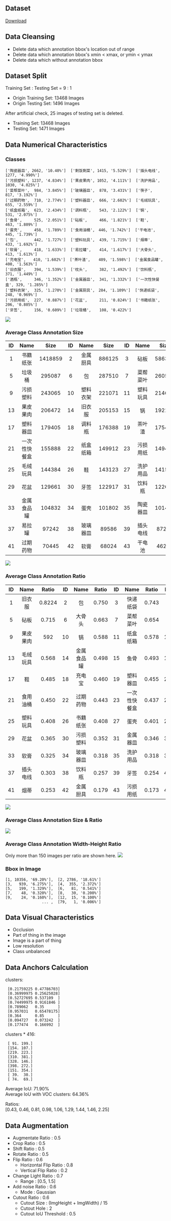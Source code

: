 
## Dataset
[Download](https://bhpan.buaa.edu.cn:443/link/9C3EC040AFD877740AA818AD4918038E)

## Data Cleansing
- Delete data which annotation bbox's location out of range
- Delete data which annotation bbox's xmin < xmax, or ymin < ymax
- Delete data which without annotation bbox

## Dataset Split
Training Set : Testing Set = 9 : 1

- Origin Training Set: 13468 Images
- Origin Testing Set: 1496 Images

After artificial check, 25 images of testing set is deleted.

- Training Set: 13468 Images
- Testing Set: 1471 Images

## Data Numerical Characteristics
### Classes
```
['陶瓷器皿', 2662, '10.40%']  ['剩饭剩菜', 1415, '5.529%']  ['插头电线',　　1277, '4.990%']
['污损塑料', 1237, '4.834%']  ['果皮果肉', 1052, '4.111%']  ['洗护用品',　　1030, '4.025%']
['菜帮菜叶',  984, '3.845%']  ['玻璃器皿',  878, '3.431%']  ['筷子',　　　　 817, '3.192%']
['过期药物',  710, '2.774%']  ['塑料器皿',  666, '2.602%']  ['毛绒玩具',　　 655, '2.559%']
['纸盒纸箱',  623, '2.434%']  ['调料瓶',　  543, '2.122%']  ['锅', 　　　　　531, '2.075%']
['鱼骨', 　　 525, '2.051%']  ['砧板', 　　 466, '1.821%']  ['鞋',　　　　　 463, '1.809%']
['蛋壳', 　　 458, '1.789%']  ['食用油桶',　446, '1.742%']  ['干电池', 　　　445, '1.739%']
['包',　　　  442, '1.727%']  ['塑料玩具',  439, '1.715%']  ['烟蒂',　　　　 433, '1.692%']
['软膏',　　  418, '1.633%']  ['易拉罐', 　 414, '1.617%']  ['大骨头', 　　　413, '1.613%']
['充电宝',　　410, '1.602%']  ['茶叶渣', 　 409, '1.598%']  ['金属食品罐',　 400, '1.563%']
['旧衣服', 　 394, '1.539%']  ['枕头', 　　 382, '1.492%']  ['饮料瓶',　　　 371, '1.449%']
['酒瓶', 　　 346, '1.352%']  ['金属器皿',  341, '1.332%']  ['一次性快餐盒', 329, '1.285%']
['塑料衣架',  325, '1.270%']  ['金属厨具',　284, '1.109%']  ['快递纸袋',　　 248, '0.969%']
['污损用纸',  227, '0.887%']  ['花盆',　　  211, '0.824%']  ['书籍纸张', 　　206, '0.805%']
['牙签', 　　 156, '0.609%']  ['垃圾桶',  　108, '0.422%']

```
![](http://m.qpic.cn/psc?/fef49446-40e0-48c4-adcc-654c5015022c/90yfO.8bOadXEE4MiHsPn.FLsGecOSQpLRrJDJCMHGD3ARPTnSkqUVeeoa9sP6fkquzHgBVoWjTn5v8WxRRF4g!!/b&bo=ygN5AsoDeQIDCSw!&rf=viewer_4)

<!-- ![](https://s1.ax1x.com/2020/05/27/tEI6OO.png) -->

### Average Class Annotation Size

| ID | Name         | Size       | ID | Name      | Size       | ID | Name      | Size       | ID | Name      | Size       |
|:--:|:------------:|:----------:|:--:|:---------:|:----------:|:--:|:---------:|:----------:|:--:|:---------:|:----------:|
| 1  | 书籍纸张     | 1418859    | 2  | 金属厨具   | 886125     | 3  | 砧板      | 586395     | 4  | 快递纸袋   | 313754     |
| 5  | 垃圾桶       | 295087     | 6  | 包         | 287510     | 7  | 菜帮菜叶  | 260559     | 8  | 充电宝     | 256266     |
| 9  | 污损塑料     | 243065     | 10 | 塑料衣架   | 221071     | 11 | 塑料玩具  | 214609     | 12 | 枕头       | 213060     |
| 13 | 果皮果肉     | 206472     | 14 | 旧衣服     | 205153     | 15 | 锅        | 192131     | 16 | 大骨头     | 187760     |
| 17 | 塑料器皿     | 179405     | 18 | 调料瓶     | 176388     | 19 | 茶叶渣    | 175455     | 20 | 筷子       | 173675     |
| 21 | 一次性快餐盒 | 155888     | 22 | 纸盒纸箱   | 149912     | 23 | 污损用纸   | 149409    | 24 | 酒瓶       | 146719     |
| 25 | 毛绒玩具     | 144384     | 26 | 鞋         | 143123     | 27 | 洗护用品  | 141550     | 28 | 鱼骨       | 131911     |
| 29 | 花盆         | 129661    | 30 | 牙签       | 122917      | 31 | 饮料瓶    | 122624     | 32 | 金属器皿   | 111677     |
| 33 | 金属食品罐   | 104832    | 34 | 蛋壳       | 101802      | 35 | 陶瓷器皿   | 101420     | 36 | 食用油桶   | 100835    |
| 37 | 易拉罐       | 97242     | 38 | 玻璃器皿   | 89586       | 39 | 插头电线   | 87257      | 40 | 剩饭剩菜   | 76435     |
| 41 | 过期药物     | 70445     | 42 | 软膏       | 68024       | 43 | 干电池    | 46207      | 44 | 烟蒂       | 41917     |

![](http://m.qpic.cn/psc?/fef49446-40e0-48c4-adcc-654c5015022c/U9VSE8DftkGCrX.UXUSpm.QhT*rJAEav5HdWFjX9r2rgCRK7dstM0qeFUGzw9PB32BM5OqscGMhyWnSDy49uWXr*7jamOaH6Jlhc6gkSRes!/b&bo=yQN9AskDfQIDGTw!&rf=viewer_4)

<!-- ![](https://s1.ax1x.com/2020/05/27/tEI20e.md.png) -->

### Average Class Annotation Ratio

| ID | Name         | Ratio      | ID | Name      | Ratio      | ID | Name       | Ratio      | ID | Name      | Ratio      |
|:--:|:------------:|:----------:|:--:|:---------:|:----------:|:--:|:----------:|:----------:|:--:|:---------:|:----------:|
| 1  | 旧衣服       | 0.8224     | 2  | 包        | 0.750      | 3  | 快递纸袋    | 0.743      | 4  | 茶叶渣    |  0.727     |
| 5  | 砧板         | 0.715      | 6  | 大骨头    | 0.663      | 7  | 菜帮菜叶    | 0.654      | 8  | 枕头      | 0.648      |
| 9  | 果皮果肉     | 592        | 10 | 锅        | 0.588      | 11 | 纸盒纸箱    | 0.578      | 12 | 塑料衣架  | 0.576      |
| 13 | 毛绒玩具     | 0.568      | 14 | 金属食品罐 | 0.498     | 15 | 鱼骨        |  0.493     | 16 | 酒瓶      | 0.488      |
| 17 | 鞋           | 0.485      | 18 | 充电宝    | 0.460      | 19 | 塑料器皿    | 0.455      | 20 | 垃圾桶    | 0.453      |
| 21 | 食用油桶     |  0.450     | 22 | 过期药物  | 0.443      | 23 | 一次性快餐盒 | 0.437     | 24 | 调料瓶    | 0.432       |
| 25 | 塑料玩具     | 0.408      | 26 | 书籍纸张  |  0.408     | 27 | 蛋壳        | 0.401      | 28 | 干电池    | 0.392      |
| 29 | 花盆         | 0.365      | 30 | 污损塑料  | 0.352      | 31 | 金属器皿    | 0.346      | 32 | 易拉罐    | 0.340      |
| 33 | 软膏         | 0.325      | 34 | 玻璃器皿  |  0.318     | 35 | 洗护用品    | 0.318      | 36 | 陶瓷器皿  | 0.305      |
| 37 | 插头电线     | 0.303      | 38 | 饮料瓶    | 0.257      | 39 | 牙签        | 0.254      | 40 | 筷子      | 0.254      |
| 41 | 烟蒂         | 0.253      | 42 | 金属厨具  | 0.179      | 43 | 污损用纸    | 0.173      | 44 | 剩饭剩菜  | 0.156      |

![](http://m.qpic.cn/psc?/fef49446-40e0-48c4-adcc-654c5015022c/U9VSE8DftkGCrX.UXUSpmxT8HVkUBF5dhYLijGU08wy3wyChzT0q9LioduSIVt9jN3Z8oQL6S*ZFKdfTOWYezW3ULXC74FwYofuJsCsCisk!/b&bo=0QN9AtEDfQIDGTw!&rf=viewer_4)

<!-- ![](https://s1.ax1x.com/2020/05/27/tEIvhn.md.png) -->

### Average Class Annotation Size & Ratio
![](http://m.qpic.cn/psc?/fef49446-40e0-48c4-adcc-654c5015022c/U9VSE8DftkGCrX.UXUSpm0zxPbyPBJF.G0S1ZlnAZSDJ2vSV*AwP1Pdd9tsoNkSuElCZhWzK8BcDb6WCS2FtHlGOUtIEGMnQg86pDJVt4Ys!/b&bo=0gN8AtIDfAIDGTw!&rf=viewer_4)

<!-- ![](https://s1.ax1x.com/2020/05/27/tEom1x.md.png) --->

### Average Class Annotation Width-Height Ratio
Only more than 150 images per ratio are shown here.
![](http://m.qpic.cn/psc?/fef49446-40e0-48c4-adcc-654c5015022c/90yfO.8bOadXEE4MiHsPn.nuhGnTwbh8.vVIBjEe6ahZXQ3BQRQmbNyB62zEsHNwZyLvjY6pEQItsHavMJCJbA!!/b&bo=GgMzAhoDMwIDCSw!&rf=viewer_4)

<!-- ![](https://s1.ax1x.com/2020/05/28/tejt6e.png) --->

### Bbox in Image

```
[1, 10356, '69.20%'],  [2, 2786, '18.61%']
[3,   939, '6.275%'],  [4,  355, '2.372%']
[5,   199, '1.329%'],  [6,   81, '0.541%']
[7,    48, '0.320%'],  [8,   30, '0.200%']
[9,    24, '0.160%'],  [12,  15, '0.100%']
                ... ,  [79,   1, '0.006%']
```

## Data Visual Characteristics
- Occlusion
- Part of thing in the image
- Image is a part of thing
- Low resolution
- Class unbalanced

## Data Anchors Calculation
clusters:
```
 [0.21759225 0.47786703]
 [0.36999975 0.25625028]
 [0.52727695 0.537109  ]
 [0.74499975 0.9161846 ]
 [0.789062   0.35      ]
 [0.957031   0.65478175]
 [0.364      0.85      ]
 [0.094727   0.073242  ]
 [0.177474   0.166992  ]
```

clusters * 416:
```
 [ 91. 199.]
 [154. 107.]
 [219. 223.]
 [310. 381.]
 [328. 146.]
 [398. 272.]
 [151. 354.]
 [ 39.  30.]
 [ 74.  69.]
```

Average IoU: 71.90%  
Average IoU with VOC clusters: 64.36%

Ratios:  
 [0.43, 0.46, 0.81, 0.98, 1.06, 1.29, 1.44, 1.46, 2.25]

## Data Augmentation
- Augmentate Ratio : 0.5
- Crop Ratio : 0.5
- Shift Ratio : 0.5
- Rotate Ratio : 0.5
- Flip Ratio : 0.6
    - Horizontal Flip Ratio : 0.8
    - Vertical Flip Ratio : 0.2
- Change Light Ratio : 0.7
    - Range : [0.5, 1.5]
- Add noise Ratio : 0.6
    - Mode : Gaussian
- Cutout Ratio : 0.6
    - Cutout Size : (ImgHeight + ImgWidth) / 15
    - Cutout Hole : 2
    - Cutout IoU Threshold : 0.5
